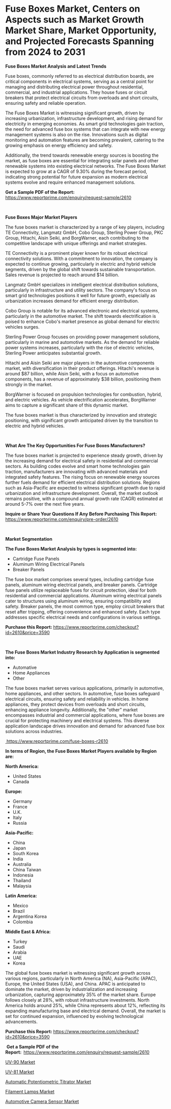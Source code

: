 <p><h1>Fuse Boxes Market, Centers on Aspects such as Market Growth Market Share, Market Opportunity, and Projected Forecasts Spanning from 2024 to 2031</h1></p><p><strong>Fuse Boxes Market Analysis and Latest Trends</strong></p>
<p><p>Fuse boxes, commonly referred to as electrical distribution boards, are critical components in electrical systems, serving as a central point for managing and distributing electrical power throughout residential, commercial, and industrial applications. They house fuses or circuit breakers that protect electrical circuits from overloads and short circuits, ensuring safety and reliable operation.</p><p>The Fuse Boxes Market is witnessing significant growth, driven by increasing urbanization, infrastructure development, and rising demand for electricity in emerging economies. As smart grid technologies gain traction, the need for advanced fuse box systems that can integrate with new energy management systems is also on the rise. Innovations such as digital monitoring and automation features are becoming prevalent, catering to the growing emphasis on energy efficiency and safety. </p><p>Additionally, the trend towards renewable energy sources is boosting the market, as fuse boxes are essential for integrating solar panels and other renewable systems into existing electrical networks. The Fuse Boxes Market is expected to grow at a CAGR of 9.30% during the forecast period, indicating strong potential for future expansion as modern electrical systems evolve and require enhanced management solutions.</p></p>
<p><strong>Get a Sample PDF of the Report:&nbsp;</strong> <a href="https://www.reportprime.com/enquiry/request-sample/2610">https://www.reportprime.com/enquiry/request-sample/2610</a></p>
<p>&nbsp;</p>
<p><strong>Fuse Boxes Major Market Players</strong></p>
<p><p>The fuse boxes market is characterized by a range of key players, including TE Connectivity, Langmatz GmbH, Cobo Group, Sterling Power Group, PKC Group, Hitachi, Aisin Seiki, and BorgWarner, each contributing to the competitive landscape with unique offerings and market strategies.</p><p>TE Connectivity is a prominent player known for its robust electrical connectivity solutions. With a commitment to innovation, the company is expected to continue growing, particularly in electric and hybrid vehicle segments, driven by the global shift towards sustainable transportation. Sales revenue is projected to reach around $14 billion.</p><p>Langmatz GmbH specializes in intelligent electrical distribution solutions, particularly in infrastructure and utility sectors. The company's focus on smart grid technologies positions it well for future growth, especially as urbanization increases demand for efficient energy distribution.</p><p>Cobo Group is notable for its advanced electronic and electrical systems, particularly in the automotive market. The shift towards electrification is poised to enhance Cobo's market presence as global demand for electric vehicles surges.</p><p>Sterling Power Group focuses on providing power management solutions, particularly in marine and automotive markets. As the demand for reliable power systems increases, particularly with the rise of electric vehicles, Sterling Power anticipates substantial growth.</p><p>Hitachi and Aisin Seiki are major players in the automotive components market, with diversification in their product offerings. Hitachi's revenue is around $87 billion, while Aisin Seiki, with a focus on automotive components, has a revenue of approximately $38 billion, positioning them strongly in the market.</p><p>BorgWarner is focused on propulsion technologies for combustion, hybrid, and electric vehicles. As vehicle electrification accelerates, BorgWarner aims to capture a significant share of this dynamic market.</p><p>The fuse boxes market is thus characterized by innovation and strategic positioning, with significant growth anticipated driven by the transition to electric and hybrid vehicles.</p></p>
<p>&nbsp;</p>
<p><strong>What Are The Key Opportunities For Fuse Boxes Manufacturers?</strong></p>
<p><p>The fuse boxes market is projected to experience steady growth, driven by the increasing demand for electrical safety in residential and commercial sectors. As building codes evolve and smart home technologies gain traction, manufacturers are innovating with advanced materials and integrated safety features. The rising focus on renewable energy sources further fuels demand for efficient electrical distribution solutions. Regions such as Asia-Pacific are expected to witness significant growth due to rapid urbanization and infrastructure development. Overall, the market outlook remains positive, with a compound annual growth rate (CAGR) estimated at around 5-7% over the next five years.</p></p>
<p><strong>Inquire or Share Your Questions If Any Before Purchasing This Report:</strong> <a href="https://www.reportprime.com/enquiry/pre-order/2610">https://www.reportprime.com/enquiry/pre-order/2610</a></p>
<p>&nbsp;</p>
<p><strong>Market Segmentation</strong></p>
<p><strong>The Fuse Boxes Market Analysis by types is segmented into:</strong></p>
<p><ul><li>Cartridge Fuse Panels</li><li>Aluminum Wiring Electrical Panels</li><li>Breaker Panels</li></ul></p>
<p><p>The fuse box market comprises several types, including cartridge fuse panels, aluminum wiring electrical panels, and breaker panels. Cartridge fuse panels utilize replaceable fuses for circuit protection, ideal for both residential and commercial applications. Aluminum wiring electrical panels cater to structures using aluminum wiring, ensuring compatibility and safety. Breaker panels, the most common type, employ circuit breakers that reset after tripping, offering convenience and enhanced safety. Each type addresses specific electrical needs and configurations in various settings.</p></p>
<p><strong>Purchase this Report:&nbsp;</strong><a href="https://www.reportprime.com/checkout?id=2610&price=3590">https://www.reportprime.com/checkout?id=2610&price=3590</a></p>
<p>&nbsp;</p>
<p><strong>The Fuse Boxes Market Industry Research by Application is segmented into:</strong></p>
<p><ul><li>Automative</li><li>Home Appliances</li><li>Other</li></ul></p>
<p><p>The fuse boxes market serves various applications, primarily in automotive, home appliances, and other sectors. In automotive, fuse boxes safeguard electrical circuits, ensuring safety and reliability in vehicles. In home appliances, they protect devices from overloads and short circuits, enhancing appliance longevity. Additionally, the "other" market encompasses industrial and commercial applications, where fuse boxes are crucial for protecting machinery and electrical systems. This diverse application landscape drives innovation and demand for advanced fuse box solutions across industries.</p></p>
<p><a href="https://www.reportprime.com/fuse-boxes-r2610">&nbsp;https://www.reportprime.com/fuse-boxes-r2610</a></p>
<p><strong>In terms of Region, the Fuse Boxes Market Players available by Region are:</strong></p>
<p>
    <p> <strong> North America: </strong>
        <ul>
            <li>United States</li>
            <li>Canada</li>
        </ul>
        </p> 
    <p> <strong> Europe: </strong>
        <ul>
            <li>Germany</li>
            <li>France</li>
            <li>U.K.</li>
            <li>Italy</li>
            <li>Russia</li>
        </ul>
        </p> 
    <p> <strong> Asia-Pacific: </strong>
        <ul>
            <li>China</li>
            <li>Japan</li>
            <li>South Korea</li>
            <li>India</li>
            <li>Australia</li>
            <li>China Taiwan</li>
            <li>Indonesia</li>
            <li>Thailand</li>
            <li>Malaysia</li>
        </ul>
        </p> 
    <p> <strong> Latin America: </strong>
        <ul>
            <li>Mexico</li>
            <li>Brazil</li>
            <li>Argentina Korea</li>
            <li>Colombia</li>
        </ul>
        </p> 
    <p> <strong> Middle East & Africa: </strong>
        <ul>
            <li>Turkey</li>
            <li>Saudi</li>
            <li>Arabia</li>
            <li>UAE</li>
            <li>Korea</li>
        </ul>
    </p>
    </p>
<p><p>The global fuse boxes market is witnessing significant growth across various regions, particularly in North America (NA), Asia-Pacific (APAC), Europe, the United States (USA), and China. APAC is anticipated to dominate the market, driven by industrialization and increasing urbanization, capturing approximately 35% of the market share. Europe follows closely at 28%, with robust infrastructure investments. North America holds around 25%, while China represents about 12%, reflecting its expanding manufacturing base and electrical demand. Overall, the market is set for continued expansion, influenced by evolving technological advancements.</p></p>
<p><strong>Purchase this Report: </strong><a href="https://www.reportprime.com/checkout?id=2610&price=3590">https://www.reportprime.com/checkout?id=2610&price=3590</a></p>
<p>&nbsp;<strong>Get a Sample PDF of the Report:&nbsp;&nbsp;</strong><a href="https://www.reportprime.com/enquiry/request-sample/2610">https://www.reportprime.com/enquiry/request-sample/2610</a></p>
<p><strong></strong></p>
<p><p><a href="https://issuu.com/reportprime-2/docs/uv-90-market-size-2030.pptx_7af5f258d71dc4">UV-90 Market</a></p><p><a href="https://issuu.com/reportprime-2/docs/uv-81-market-size-2030.pptx_b9dec0681a469c">UV-81 Market</a></p><p><a href="https://www.linkedin.com/pulse/automatic-potentiometric-titrator-market-segmentation-geographical-pnlof?trackingId=45N6j4qAS263yi6ZFeB1Tw%3D%3D">Automatic Potentiometric Titrator Market</a></p><p><a href="https://github.com/MarlinNader2023/Market-Research-Report-List-1/blob/main/filament-lamps-market.md">Filament Lamps Market</a></p><p><a href="https://www.linkedin.com/pulse/analyzing-key-drivers-automotive-camera-sensor-market-trends-lafqe?trackingId=mBW0we97QISco9%2FakbSpcw%3D%3D">Automotive Camera Sensor Market</a></p></p>